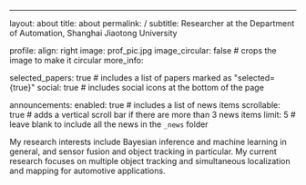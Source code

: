 ---
layout: about
title: about
permalink: /
subtitle: Researcher at the Department of Automation, Shanghai Jiaotong University

profile:
  align: right
  image: prof_pic.jpg
  image_circular: false # crops the image to make it circular
  more_info: 

selected_papers: true # includes a list of papers marked as "selected={true}"
social: true # includes social icons at the bottom of the page

announcements:
  enabled: true # includes a list of news items
  scrollable: true # adds a vertical scroll bar if there are more than 3 news items
  limit: 5 # leave blank to include all the news in the `_news` folder

My research interests include Bayesian inference and machine learning in general, and sensor fusion and object tracking in particular. My current research focuses on multiple object tracking and simultaneous localization and mapping for automotive applications.
